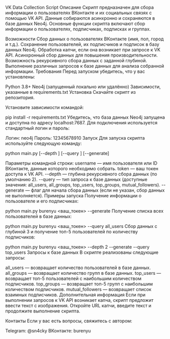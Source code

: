 VK Data Collection Script
Описание
Скрипт предназначен для сбора информации о пользователях ВКонтакте и их социальных связях с помощью VK API. Данные собираются асинхронно и сохраняются в базе данных Neo4j. Основные функции скрипта включают сбор информации о пользователях, подписчиках, подписках и группах.

Возможности
Сбор данных о пользователях ВКонтакте (имя, пол, город и т.д.).
Сохранение пользователей, их подписчиков и подписок в базу данных Neo4j.
Обработка капчи, если она возникает при запросе к VK API.
Асинхронный сбор данных для повышения производительности.
Возможность рекурсивного сбора данных с заданной глубиной.
Выполнение различных запросов к базе данных для анализа собранной информации.
Требования
Перед запуском убедитесь, что у вас установлены:

Python 3.8+
Neo4j (запущенный локально или удалённо)
Зависимости, указанные в requirements.txt
Установка
Скачайте скрипт из репозитория.

Установите зависимости командой:


pip install -r requirements.txt
Убедитесь, что база данных Neo4j запущена и доступна по адресу localhost:7687. Для подключения используется стандартный логин и пароль:

Логин: neo4j
Пароль: 12345678910
Запуск
Для запуска скрипта используйте следующую команду:

python main.py <username> <token> [--depth <depth>] [--query <query>] [--generate]

Параметры командной строки:
username — имя пользователя или ID ВКонтакте, данные которого необходимо собрать.
token — ваш токен доступа к VK API.
--depth — глубина рекурсивного сбора данных (по умолчанию 2).
--query — тип запроса к базе данных (доступные значения: all_users, all_groups, top_users, top_groups, mutual_followers).
--generate — флаг для начала сбора данных (если не указан, сбор данных не выполняется).
Примеры запуска
Получение информации о пользователе и его подписчиках:

python main.py burenyu <ваш_токен> --generate
Получение списка всех пользователей в базе данных:

python main.py burenyu <ваш_токен> --query all_users
Сбор данных с глубиной 3 и получение топ-5 пользователей по количеству подписчиков:

python main.py burenyu <ваш_токен> --depth 2 --generate --query top_users
Запросы к базе данных
В скрипте реализованы следующие запросы:

all_users — возвращает количество пользователей в базе данных.
all_groups — возвращает количество групп в базе данных.
top_users — возвращает топ-5 пользователей с наибольшим количеством подписчиков.
top_groups — возвращает топ-5 групп с наибольшим количеством подписчиков.
mutual_followers — возвращает список взаимных подписчиков.
Дополнительная информация
Если при выполнении запросов к VK API возникает капча, скрипт предложит ввести текст с изображения. Откройте URL капчи, введите текст и продолжите выполнение скрипта.

Контакты
Если у вас есть вопросы, свяжитесь с автором:

Telegram: @sn4cky
ВКонтакте: burenyu
